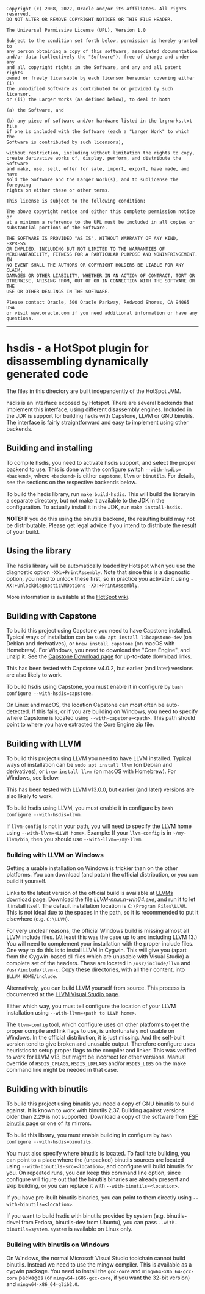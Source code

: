```
Copyright (c) 2008, 2022, Oracle and/or its affiliates. All rights reserved.
DO NOT ALTER OR REMOVE COPYRIGHT NOTICES OR THIS FILE HEADER.

The Universal Permissive License (UPL), Version 1.0

Subject to the condition set forth below, permission is hereby granted to
any person obtaining a copy of this software, associated documentation
and/or data (collectively the "Software"), free of charge and under any
and all copyright rights in the Software, and any and all patent rights
owned or freely licensable by each licensor hereunder covering either (i)
the unmodified Software as contributed to or provided by such licensor,
or (ii) the Larger Works (as defined below), to deal in both

(a) the Software, and

(b) any piece of software and/or hardware listed in the lrgrwrks.txt file
if one is included with the Software (each a "Larger Work" to which the
Software is contributed by such licensors),

without restriction, including without limitation the rights to copy,
create derivative works of, display, perform, and distribute the Software
and make, use, sell, offer for sale, import, export, have made, and have
sold the Software and the Larger Work(s), and to sublicense the foregoing
rights on either these or other terms.

This license is subject to the following condition:

The above copyright notice and either this complete permission notice or
at a minimum a reference to the UPL must be included in all copies or
substantial portions of the Software.

THE SOFTWARE IS PROVIDED "AS IS", WITHOUT WARRANTY OF ANY KIND, EXPRESS
OR IMPLIED, INCLUDING BUT NOT LIMITED TO THE WARRANTIES OF
MERCHANTABILITY, FITNESS FOR A PARTICULAR PURPOSE AND NONINFRINGEMENT. IN
NO EVENT SHALL THE AUTHORS OR COPYRIGHT HOLDERS BE LIABLE FOR ANY CLAIM,
DAMAGES OR OTHER LIABILITY, WHETHER IN AN ACTION OF CONTRACT, TORT OR
OTHERWISE, ARISING FROM, OUT OF OR IN CONNECTION WITH THE SOFTWARE OR THE
USE OR OTHER DEALINGS IN THE SOFTWARE.

Please contact Oracle, 500 Oracle Parkway, Redwood Shores, CA 94065 USA
or visit www.oracle.com if you need additional information or have any
questions.
```

---

# hsdis - a HotSpot plugin for disassembling dynamically generated code

The files in this directory are built independently of the HotSpot JVM.

hsdis is an interface exposed by Hotspot. There are several backends that
implement this interface, using different disassembly engines. Included in the
JDK is support for building hsdis with Capstone, LLVM or GNU binutils. The
interface is fairly straightforward and easy to implement using other backends.

## Building and installing

To compile hsdis, you need to activate hsdis support, and select the proper
backend to use. This is done with the configure switch `--with-hsdis=<backend>`,
where `<backend>` is either `capstone`, `llvm` or `binutils`. For details, see
the sections on the respective backends below.

To build the hsdis library, run `make build-hsdis`. This will build the library
in a separate directory, but not make it available to the JDK in the
configuration. To actually install it in the JDK, run `make install-hsdis`.

**NOTE:** If you do this using the binutils backend, the resulting build may not
be distributable. Please get legal advice if you intend to distribute the result
of your build.

## Using the library

The hsdis library will be automatically loaded by Hotspot when you use the
diagnostic option `-XX:+PrintAssembly`. Note that since this is a diagnostic
option, you need to unlock these first, so in practice you activate it using
`-XX:+UnlockDiagnosticVMOptions -XX:+PrintAssembly`.

More information is available at the [HotSpot
wiki](https://wiki.openjdk.java.net/display/HotSpot/PrintAssembly).

## Building with Capstone

To build this project using Capstone you need to have Capstone installed.
Typical ways of installation can be `sudo apt install libcapstone-dev` (on
Debian and derivatives), or `brew install capstone` (on macOS with Homebrew).
For Windows, you need to download the "Core Engine", and unzip it. See the
[Capstone Download
page](https://www.capstone-engine.org/download.html#windows---core-engine-) for
up-to-date download links.

This has been tested with Capstone v4.0.2, but earlier (and later) versions are
also likely to work.

To build hsdis using Capstone, you must enable it in configure by `bash
configure --with-hsdis=capstone`.

On Linux and macOS, the location Capstone can most often be auto-detected. If
this fails, or if you are building on Windows, you need to specify where
Capstone is located using `--with-capstone=<path>`. This path should point to
where you have extracted the Core Engine zip file.

## Building with LLVM

To build this project using LLVM you need to have LLVM installed. Typical ways
of installation can be `sudo apt install llvm` (on Debian and derivatives), or
`brew install llvm` (on macOS with Homebrew). For Windows, see below.

This has been tested with LLVM v13.0.0, but earlier (and later) versions are
also likely to work.

To build hsdis using LLVM, you must enable it in configure by `bash configure
--with-hsdis=llvm`.

If `llvm-config` is not in your path, you will need to specify the LLVM home using
`--with-llvm=<LLVM home>`. Example: If your `llvm-config` is in `~/my-llvm/bin`,
then you should use `--with-llvm=~/my-llvm`.

### Building with LLVM on Windows

Getting a usable installation on Windows is trickier than on the other
platforms. You can download (and patch) the official distribution, or you can
build it yourself.

Links to the latest version of the official build is available at [LLVMs
download page](https://releases.llvm.org/download.html). Download the file
*LLVM-nn.n.n-win64.exe*, and run it to let it install itself. The default
installation location is `C:\Program Files\LLVM`. This is not ideal due to the
spaces in the path, so it is recommended to put it elsewhere (e.g. `C:\LLVM`).

For very unclear reasons, the official Windows build is missing almost all LLVM
include files. (At least this was the case up to and including LLVM 13.) You
will need to complement your installation with the proper include files. One way
to do this is to install LLVM in Cygwin. This will give you (apart from the Cygwin-based dll
files which are unusable with Visual Studio) a complete set of the
headers. These are located in `/usr/include/llvm` and `/usr/include/llvm-c`. Copy
these directories, with all their content, into `$LLVM_HOME/include`.

Alternatively, you can build LLVM yourself from source. This process is
documented at the [LLVM Visual Studio
page](https://llvm.org/docs/GettingStartedVS.html).

Either which way, you must tell configure the location of your LLVM installation
using `--with-llvm=<path to LLVM home>`.

The `llvm-config` tool, which configure uses on other platforms to get the
proper compile and link flags to use, is unfortunately not usable on Windows. In
the official distribution, it is just missing. And the self-built version tend
to give broken and unusable output. Therefore configure uses heuristics to setup
proper flags to the compiler and linker. This was verified to work for LLVM v13,
but might be incorrect for other versions. Manual override of `HSDIS_CFLAGS`,
`HSDIS_LDFLAGS` and/or `HSDIS_LIBS` on the make command line might be needed in
that case.

## Building with binutils

To build this project using binutils you need a copy of GNU binutils to build
against. It is known to work with binutils 2.37. Building against versions older
than 2.29 is not supported. Download a copy of the software from [FSF binutils
page](http://directory.fsf.org/project/binutils) or one of its mirrors.

To build this library, you must enable building in configure by `bash configure
--with-hsdis=binutils`.

You must also specify where binutils is located. To facilitate building, you can
point to a place where the (unpacked) binutils sources are located using
`--with-binutils-src=<location>`, and configure will build binutils for you. On
repeated runs, you can keep this command line option, since configure will
figure out that the binutils binaries are already present and skip building, or
you can replace it with `--with-binutils=<location>`.

If you have pre-built binutils binaries, you can point to them directly using
`--with-binutils=<location>`.

If you want to build hsdis with binutils provided by system (e.g. binutils-devel
from Fedora, binutils-dev from Ubuntu), you can pass `--with-binutils=system`.
`system` is available on Linux only.

### Building with binutils on Windows

On Windows, the normal Microsoft Visual Studio toolchain cannot build binutils.
Instead we need to use the mingw compiler. This is available as a cygwin
package. You need to install the `gcc-core` and `mingw64-x86_64-gcc-core`
packages (or `mingw64-i686-gcc-core`, if you want the 32-bit version) and
`mingw64-x86_64-glib2.0`.

